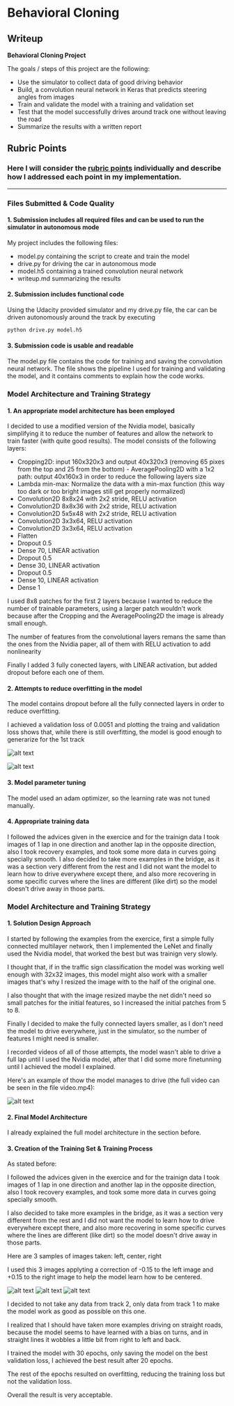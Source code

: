 # **Behavioral Cloning** 

## Writeup


**Behavioral Cloning Project**

The goals / steps of this project are the following:
* Use the simulator to collect data of good driving behavior
* Build, a convolution neural network in Keras that predicts steering angles from images
* Train and validate the model with a training and validation set
* Test that the model successfully drives around track one without leaving the road
* Summarize the results with a written report


[//]: # (Image References)

[image1]: ./images/console-loss.jpg "console loss"
[image2]: ./images/loss.png "loss plotting"
[image3]: ./images/driving.gif "driving example"
[image4]: ./images/left.jpg "left"
[image5]: ./images/center.jpg "center"
[image6]: ./images/right.jpg "right"


## Rubric Points
### Here I will consider the [rubric points](https://review.udacity.com/#!/rubrics/432/view) individually and describe how I addressed each point in my implementation.  

---
### Files Submitted & Code Quality

#### 1. Submission includes all required files and can be used to run the simulator in autonomous mode

My project includes the following files:
* model.py containing the script to create and train the model
* drive.py for driving the car in autonomous mode
* model.h5 containing a trained convolution neural network 
* writeup.md summarizing the results

#### 2. Submission includes functional code
Using the Udacity provided simulator and my drive.py file, the car can be driven autonomously around the track by executing 
```sh
python drive.py model.h5
```

#### 3. Submission code is usable and readable

The model.py file contains the code for training and saving the convolution neural network. The file shows the pipeline I used for training and validating the model, and it contains comments to explain how the code works.

### Model Architecture and Training Strategy

#### 1. An appropriate model architecture has been employed

I decided to use a modified version of the Nvidia model, basically simplifying it to reduce the number of features and allow the network to train faster (with quite good results).
The model consists of the following layers:

- Cropping2D: input 160x320x3 and output 40x320x3 (removing 65 pixes from the top and 25 from the bottom) - AveragePooling2D with a 1x2 path: output 40x160x3 in order to reduce the following layers size
- Lambda min-max: Normalize the data with a min-max function (this way too dark or too bright images still get properly normalized)
- Convolution2D 8x8x24 with 2x2 stride, RELU activation
- Convolution2D 8x8x36 with 2x2 stride, RELU activation
- Convolution2D 5x5x48 with 2x2 stride, RELU activation 
- Convolution2D 3x3x64, RELU activation
- Convolution2D 3x3x64, RELU activation
- Flatten
- Dropout 0.5
- Dense 70, LINEAR activation
- Dropout 0.5
- Dense 30, LINEAR activation
- Dropout 0.5
- Dense 10, LINEAR activation
- Dense 1

I used 8x8 patches for the first 2 layers because I wanted to reduce the number of trainable parameters, using a larger patch wouldn't work because after the Cropping and the AveragePooling2D the image is already small enough.

The number of features from the convolutional layers remans the same than the ones from the Nvidia paper, all of them with RELU activation to add nonlinearity

Finally I added 3 fully conected layers, with LINEAR activation, but added dropout before each one of them.


#### 2. Attempts to reduce overfitting in the model

The model contains dropout before all the fully connected layers in order to reduce overfitting.

I achieved a validation loss of 0.0051 and plotting the
traing and validation loss shows that, while there is still overfitting, the model is good enough to generarize for the 1st track

![alt text][image1]

![alt text][image2]


#### 3. Model parameter tuning

The model used an adam optimizer, so the learning rate was not tuned manually.

#### 4. Appropriate training data

I followed the advices given in the exercice and for the trainign data I took images of 1 lap in one direction and another lap in the opposite direction, also I took recovery examples, and took some more data in curves going specially smooth.
I also decided to take more examples in the bridge, as it was a section very different from the rest and I did not want the model to learn how to drive everywhere except there, and also more recovering in some specific curves where the lines are different (like dirt) so the model doesn't drive away in those parts.

### Model Architecture and Training Strategy

#### 1. Solution Design Approach

I started by following the examples from the exercice, first a simple fully connected multilayer network, then I implemented the LeNet and finally used the Nvidia model, that worked the best but was trainign very slowly.

I thought that, if in the traffic sign classification the model was working well enough with 32x32 images, this model might also work with a smaller images that's why I resized the image with to the half of the original one.

I also thought that with the image resized maybe the net didn't need so small patches for the initial features, so I increased the initial patches from 5 to 8.

Finally I decided to make the fully connected layers smaller, as I don't need the model to drive everywhere, just in the simulator, so the number of features I might need is smaller.

I recorded videos of all of those attempts, the model wasn't able to drive a full lap until I used the Nvidia model, after that I did some more finetunning until I achieved the model I explained.

Here's an example of thow the model manages to drive (the full video can be seen in the file video.mp4):

![alt text][image3]


#### 2. Final Model Architecture

I already explained the full model architecture in the section before.

#### 3. Creation of the Training Set & Training Process

As stated before:

I followed the advices given in the exercice and for the trainign data I took images of 1 lap in one direction and another lap in the opposite direction, also I took recovery examples, and took some more data in curves going specially smooth.

I also decided to take more examples in the bridge, as it was a section very different from the rest and I did not want the model to learn how to drive everywhere except there, and also more recovering in some specific curves where the lines are different (like dirt) so the model doesn't drive away in those parts.

Here are 3 samples of images taken: left, center, right

I used this 3 images applyting a correction of -0.15 to the left image and +0.15 to the right image to help the model learn how to be centered.

![alt text][image4]
![alt text][image5]
![alt text][image6]

I decided to not take any data from track 2, only data from track 1 to make the model work as good as possible on this one.

I realized that I should have taken more examples driving on straight roads, because the model seems to have learned with a bias on turns, and in straight lines it wobbles a little bit from right to left and back.

I trained the model with 30 epochs, only saving the model on the best validation loss, I achieved the best result after 20 epochs. 

The rest of the epochs resulted on overfitting, reducing the training loss but not the validation loss.

Overall the result is very acceptable.